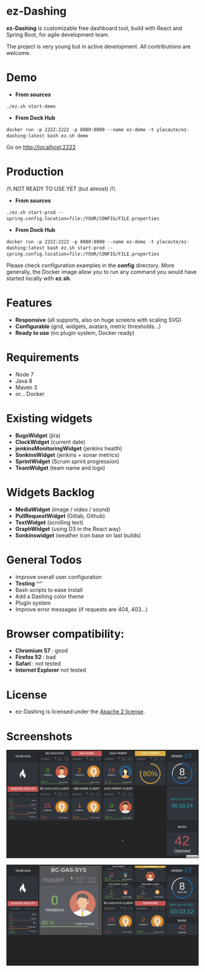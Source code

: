 # ez-Dashing

__ez-Dashing__ is customizable free dashboard tool, build with React and Spring Boot, for agile development team.

The project is very young but in active development. All contributions are welcome.

# Demo

- __From sources__
```
./ez.sh start-demo
```
- __From Dock Hub__
```
docker run -p 2222:2222 -p 8080:8080 --name ez-demo -t ylacaute/ez-dashing:latest bash ez.sh demo
```
Go on [http://localhost:2222](http://localhost:2222)

# Production

/!\ NOT READY TO USE YET (but almost) /!\

- __From sources__
```
./ez.sh start-prod --spring.config.location=file:/YOUR/CONFIG/FILE.properties
```
- __From Dock Hub__
```
docker run -p 2222:2222 -p 8080:8080 --name ez-demo -t ylacaute/ez-dashing:latest bash ez.sh start-prod --spring.config.location=file:/YOUR/CONFIG/FILE.properties
```

Please check configuration examples in the **config** directory.
More generally, the Docker image allow you to run any command you would have started locally with **ez.sh**.


# Features
 - __Responsive__ (all supports, also on huge screens with scaling SVG)
 - __Configurable__ (grid, widgets, avatars, metric thresholds...)
 - __Ready to use__ (no plugin system, Docker ready)

# Requirements
 - Node 7
 - Java 8
 - Maven 3
 - or... Docker
 
# Existing widgets
 - __BugsWidget__ (jira) 
 - __ClockWidget__ (current date)
 - __jenkinsMonitoringWidget__ (jenkins health)
 - __SonkinsWidget__ (jenkins + sonar metrics)
 - __SprintWidget__ (Scrum sprint progression)
 - __TeamWidget__ (team name and logo)

# Widgets Backlog
 - __MediaWidget__ (image / video / sound)
 - __PullRequestWidget__ (Gitlab, Github)
 - __TextWidget__ (scrolling text)
 - __GraphWidget__ (using D3 in the React way)
 - __Sonkinswidget__ (weather icon base on last builds)
 
# General Todos
 - Improve overall user configuration
 - __Testing__ ^^'
 - Bash scripts to ease install 
 - Add a Dashing color theme
 - Plugin system
 - Improve error messages (if requests are 404, 403...)
 
# Browser compatibility: 
 - __Chromium 57__ : good
 - __Firefox 52__ : bad
 - __Safari__ : not tested
 - __Internet Explorer__ not tested

# License
 - ez-Dashing is licensed under the [Apache 2 license](/LICENSE).

# Screenshots

![Screenshot](/ez-client/screenshot.png)

![Screenshot](/ez-client/screenshot_resize.png)
